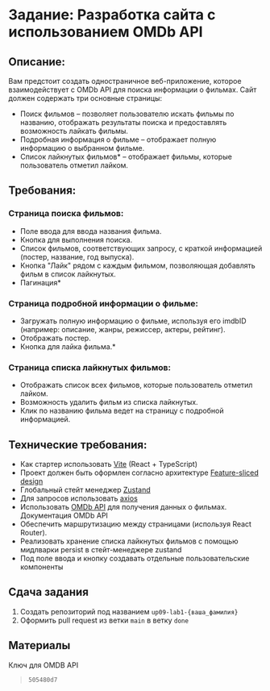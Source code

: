 # Задание: Разработка сайта с использованием OMDb API

## Описание:

Вам предстоит создать одностраничное веб-приложение, которое взаимодействует с OMDb API для поиска информации о фильмах. Сайт должен содержать три основные страницы:

-   Поиск фильмов – позволяет пользователю искать фильмы по названию, отображать результаты поиска и предоставлять возможность лайкать фильмы.
-   Подробная информация о фильме – отображает полную информацию о выбранном фильме.
-   Список лайкнутых фильмов\* – отображает фильмы, которые пользователь отметил лайком.

## Требования:

### Страница поиска фильмов:

-   Поле ввода для ввода названия фильма.
-   Кнопка для выполнения поиска.
-   Список фильмов, соответствующих запросу, с краткой информацией (постер, название, год выпуска).
-   Кнопка "Лайк" рядом с каждым фильмом, позволяющая добавлять фильм в список лайкнутых.
-   Пагинация\*

### Страница подробной информации о фильме:

-   Загружать полную информацию о фильме, используя его imdbID (например: описание, жанры, режиссер, актеры, рейтинг).
-   Отображать постер.
-   Кнопка для лайка фильма.\*

### Страница списка лайкнутых фильмов:

-   Отображать список всех фильмов, которые пользователь отметил лайком.
-   Возможность удалить фильм из списка лайкнутых.
-   Клик по названию фильма ведет на страницу с подробной информацией.

## Технические требования:

-   Как стартер использовать [Vite](https://vite.dev/) (React + TypeScript)
-   Проект должен быть оформлен согласно архитектуре [Feature-sliced design](https://feature-sliced.design/) 
-   Глобальный стейт менеджер [Zustand](https://zustand-demo.pmnd.rs/)
-   Для запросов использовать [axios](https://axios-http.com)
-   Использовать [OMDb API](http://www.omdbapi.com/) для получения данных о фильмах. Документация OMDb API
-   Обеспечить маршрутизацию между страницами (используя React Router).
-   Реализовать хранение списка лайкнутых фильмов с помощью мидлварки persist в стейт-менеджере zustand
-   Под поле ввода и кнопку создавать отдельные пользовательские компоненты

## Сдача задания

1. Создать репозиторий под названием `up09-lab1-{ваша_фамилия}`
2. Оформить pull request из ветки `main` в ветку `done`

## Материалы

Ключ для OMDB API

> `505480d7`
